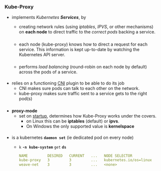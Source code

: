 ### Kube-Proxy
- implements  <i class="fa-solid fa-bell-concierge" style='color:green'></i>  _Kubernetes **Services**_, by 


    - creating network rules (using _iptables_, _IPVS_, or other mechanisms) on **each node** to direct traffic to the _correct pods_ backing a service. 
    
    #####
    - each node (kube-proxy) knows how to direct a request for each service. This information is kept up-to-date by watching the Kubernetes API server.
    
    #####
    - performs _load balancing_ (round-robin on each node by default) across the pods of a service.

####
- relies on a functioning [CNI](cni.md) plugin to be able to do its job
    - CNI makes sure pods can talk to each other on the network.   
    - kube-proxy makes sure traffic sent to a service gets to the right pod(s)

#####
- **proxy-mode** 
    - set on [startup](https://kubernetes.io/docs/reference/command-line-tools-reference/kube-proxy/), determines how Kube-Proxy works under the covers.  
        - on Linux this can be **iptables** (default) or **ipvs**. 
        - On Windows the only supported value is **kernelspace**


####
- is a kubernetes <i class='fa fa-ghost' style='color:darkred'></i>**`daemon set`** (ie dedicated pod on every node)

    - `k` **`-n kube-system`** `get` **`ds`**
        ```yaml
        NAME         DESIRED   CURRENT   ...   NODE SELECTOR            AGE
        kube-proxy   3         3         ...   kubernetes.io/os=linux   155m
        weave-net    3         3         ...   <none>                   155m
        ```

